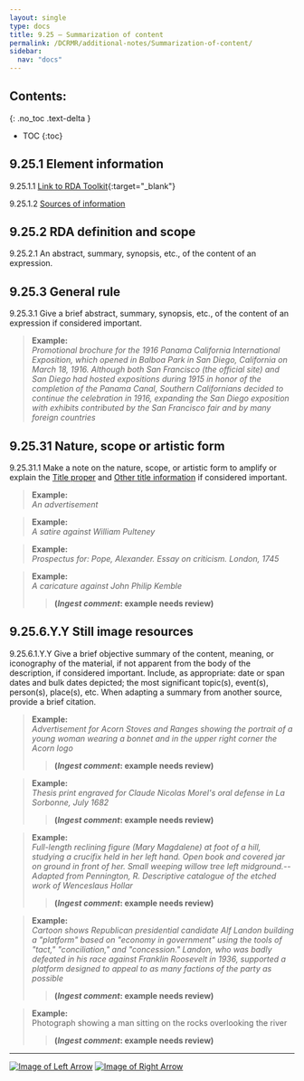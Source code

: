 ```yaml
---
layout: single
type: docs
title: 9.25 — Summarization of content
permalink: /DCRMR/additional-notes/Summarization-of-content/
sidebar:
  nav: "docs"
---
```


## Contents:
{: .no_toc .text-delta }

- TOC
{:toc}

## 9.25.1 Element information

<a name="9.25.1.1">9.25.1.1</a> [Link to RDA Toolkit](https://access.rdatoolkit.org/Content/Index?externalId=en-US_ala-96aa1921-45db-31a9-8128-9661f60799dc){:target="_blank"}

<a name="9.25.1.2">9.25.1.2</a> [Sources of information](/DCRMR/additional-notes/#9011-sources-of-information)

## 9.25.2 RDA definition and scope

<a name="9.25.2.1">9.25.2.1</a> An abstract, summary, synopsis, etc., of the content of an expression.

## 9.25.3 General rule

<a name="9.25.3.1">9.25.3.1</a> Give a brief abstract, summary, synopsis, etc., of the content of an expression if considered important.

>**Example:**  
><CITE>Promotional brochure for the 1916 Panama California International Exposition, which opened in Balboa Park in San Diego, California on March 18, 1916. Although both San Francisco (the official site) and San Diego had hosted expositions during 1915 in honor of the completion of the Panama Canal, Southern Californians decided to continue the celebration in 1916, expanding the San Diego exposition with exhibits contributed by the San Francisco fair and by many foreign countries</CITE>

## 9.25.31 Nature, scope or artistic form

<a name="9.25.31.1">9.25.31.1</a> Make a note on the nature, scope, or artistic form to amplify or explain the [Title proper](/DCRMR/title/Title-proper/) and [Other title information](/DCRMR/title/Other-title-information/) if considered important.

>**Example:**  
><CITE>An advertisement</CITE>

>**Example:**  
><CITE>A satire against William Pulteney</CITE>
 
>**Example:**  
><CITE>Prospectus for: Pope, Alexander. Essay on criticism. London, 1745</CITE>

>**Example:**  
><CITE>A caricature against John Philip Kemble</CITE>  
>>**(*Ingest comment*: example needs review)**

## 9.25.6.Y.Y Still image resources

<a name="9.25.6.1.Y.Y">9.25.6.1.Y.Y</a> Give a brief objective summary of the content, meaning, or iconography of the material, if not apparent from the body of the description, if considered important. Include, as appropriate: date or span dates and bulk dates depicted; the most significant topic(s), event(s), person(s), place(s), etc. When adapting a summary from another source, provide a brief citation.

>**Example:**  
><CITE>Advertisement for Acorn Stoves and Ranges showing the portrait of a young woman wearing a bonnet and in the upper right corner the Acorn logo</CITE>  
>>**(*Ingest comment*: example needs review)**

>**Example:**  
><CITE>Thesis print engraved for Claude Nicolas Morel's oral defense in La Sorbonne, July 1682</CITE>  
>>**(*Ingest comment*: example needs review)**

>**Example:**  
><CITE>Full-length reclining figure (Mary Magdalene) at foot of a hill, studying a crucifix held in her left hand. Open book and covered jar on ground in front of her. Small weeping willow tree left midground.--Adapted from Pennington, R. Descriptive catalogue of the etched work of Wenceslaus Hollar</CITE>  
>>**(*Ingest comment*: example needs review)**

>**Example:**  
><CITE>Cartoon shows Republican presidential candidate Alf Landon building a "platform" based on "economy in government" using the tools of "tact," "conciliation," and "concession." Landon, who was badly defeated in his race against Franklin Roosevelt in 1936, supported a platform designed to appeal to as many factions of the party as possible</CITE>  
>>**(*Ingest comment*: example needs review)**

>**Example:**  
Photograph showing a man sitting on the rocks overlooking the river</CITE>  
>>**(*Ingest comment*: example needs review)**

---

[![Image of Left Arrow](https://rbms-bsc.github.io/DCRMR/assets/pictures/navigation/Arrow_Left.png "9.245 — Details of script")](/DCRMR/additional-notes/Details-of-script/) [![Image of Right Arrow](https://rbms-bsc.github.io/DCRMR/assets/pictures/navigation/Arrow_Right.png "9.3 — Note on manifestation")](/DCRMR/additional-notes/Note-on-manifestation/)
